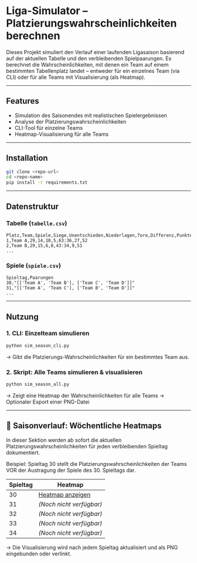# Liga-Simulator – Platzierungswahrscheinlichkeiten berechnen

Dieses Projekt simuliert den Verlauf einer laufenden Ligasaison basierend auf der aktuellen Tabelle und den verbleibenden Spielpaarungen. Es berechnet die Wahrscheinlichkeiten, mit denen ein Team auf einem bestimmten Tabellenplatz landet – entweder für ein einzelnes Team (via CLI) oder für alle Teams mit Visualisierung (als Heatmap).

---

## Features

- Simulation des Saisonendes mit realistischen Spielergebnissen
- Analyse der Platzierungswahrscheinlichkeiten
- CLI-Tool für einzelne Teams
- Heatmap-Visualisierung für alle Teams

---

## Installation

```bash
git clone <repo-url>
cd <repo-name>
pip install -r requirements.txt
```

---

## Datenstruktur

### Tabelle (`tabelle.csv`)

```csv
Platz,Team,Spiele,Siege,Unentschieden,Niederlagen,Tore,Differenz,Punkte
1,Team A,29,14,10,5,63:36,27,52
2,Team B,29,15,6,8,43:34,9,51
...
```

### Spiele (`spiele.csv`)

```csv
Spieltag,Paarungen
30,"[['Team A', 'Team B'], ['Team C', 'Team D']]"
31,"[['Team A', 'Team C'], ['Team B', 'Team D']]"
...
```

---

## Nutzung

### 1. CLI: Einzelteam simulieren

```bash
python sim_season_cli.py
```

-> Gibt die Platzierungs-Wahrscheinlichkeiten für ein bestimmtes Team aus.

### 2. Skript: Alle Teams simulieren & visualisieren

```bash
python sim_season_all.py
```

-> Zeigt eine Heatmap der Wahrscheinlichkeiten für alle Teams
-> Optionaler Export einer PNG-Datei

---

## 📅 Saisonverlauf: Wöchentliche Heatmaps

In dieser Sektion werden ab sofort die aktuellen Platzierungswahrscheinlichkeiten für jeden verbleibenden Spieltag dokumentiert.

Beispiel: Spieltag 30 stellt die Platzierungswahrscheinlichkeiten der Teams VOR der Austragung der Spiele des 30. Spieltags dar.

| Spieltag | Heatmap |
|----------|---------|
| 30       | [Heatmap anzeigen](output/platzierungsprobs_realgoals_2025-04-18_12-05-48.png) |
| 31       | *(Noch nicht verfügbar)* |
| 32       | *(Noch nicht verfügbar)* |
| 33       | *(Noch nicht verfügbar)* |
| 34       | *(Noch nicht verfügbar)* |

-> Die Visualisierung wird nach jedem Spieltag aktualisiert und als PNG eingebunden oder verlinkt.
